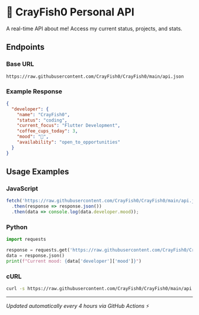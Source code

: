 # 🚀 CrayFish0 Personal API

A real-time API about me! Access my current status, projects, and stats.

## Endpoints

### Base URL
```
https://raw.githubusercontent.com/CrayFish0/CrayFish0/main/api.json
```

### Example Response
```json
{
  "developer": {
    "name": "CrayFish0",
    "status": "coding",
    "current_focus": "Flutter Development",
    "coffee_cups_today": 3,
    "mood": "🚀",
    "availability": "open_to_opportunities"
  }
}
```

## Usage Examples

### JavaScript
```javascript
fetch('https://raw.githubusercontent.com/CrayFish0/CrayFish0/main/api.json')
  .then(response => response.json())
  .then(data => console.log(data.developer.mood));
```

### Python
```python
import requests

response = requests.get('https://raw.githubusercontent.com/CrayFish0/CrayFish0/main/api.json')
data = response.json()
print(f"Current mood: {data['developer']['mood']}")
```

### cURL
```bash
curl -s https://raw.githubusercontent.com/CrayFish0/CrayFish0/main/api.json | jq '.developer.status'
```

---
*Updated automatically every 4 hours via GitHub Actions* ⚡
